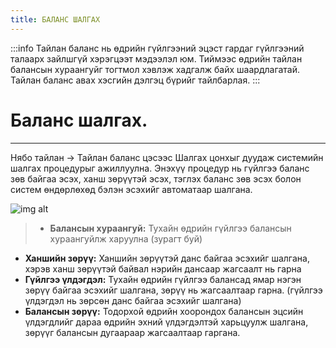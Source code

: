 ```yaml
---
title: БАЛАНС ШАЛГАХ
---
```


:::info 
Тайлан баланс нь өдрийн гүйлгээний эцэст гардаг гүйлгээний талаарх зайлшгүй хэрэгцээт мэдээлэл юм. Тиймээс өдрийн тайлан балансын хураангуйг тогтмол хэвлэж хадгалж байх шаардлагатай. Тайлан баланс авах хэсгийн дэлгэц бүрийг тайлбарлая.
:::

# Баланс шалгах. 
---

Нябо тайлан -> Тайлан баланс цэсээс Шалгах цонхыг дуудаж системийн шалгах процедурыг ажиллуулна. Энэхүү процедур нь гүйлгээ баланс зөв байгаа эсэх, ханш зөрүүтэй эсэх, тэглэх баланс зөв эсэх болон систем өндөрлөхөд бэлэн эсэхийг автоматаар шалгана. 

![img alt](/img/gbal.png)

> - **Балансын хураангуй:** Тухайн өдрийн гүйлгээ балансын хураангуйлж харуулна (зурагт буй)
- **Ханшийн зөрүү:** Ханшийн зөрүүтэй данс байгаа эсэхийг шалгана, хэрэв ханш зөрүүтэй байвал нэрийн дансаар жагсаалт нь гарна
- **Гүйлгээ үлдэгдэл:** Тухайн өдрийн гүйлгээ балансад ямар нэгэн зөрүү байгаа эсэхийг шалгана, зөрүү нь жагсаалтаар гарна. (гүйлгээ үлдэгдэл нь зөрсөн данс байгаа эсэхийг шалгана)
- **Балансын зөрүү:** Тодорхой өдрийн хоорондох балансын эцсийн үлдэгдлийг дараа өдрийн эхний үлдэгдэлтэй харьцуулж шалгана, зөрүүг балансын дугаараар жагсаалтаар гаргана.


